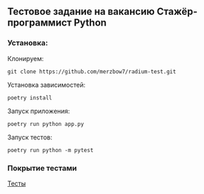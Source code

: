 ## Тестовое задание на вакансию Стажёр-программист Python

### Установка:

Клонируем:

    git clone https://github.com/merzbow7/radium-test.git

Установка зависимостей:

    poetry install

Запуск приложения:
    
    poetry run python app.py

Запуск тестов:

    poetry run python -m pytest

### Покрытие тестами
[Тесты](/htmlcov/index.html) 